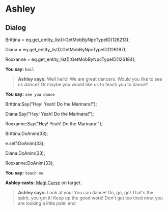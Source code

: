 # Ashley


## Dialog

Brittina = eq.get_entity_list():GetMobByNpcTypeID(126213);

Diana = eq.get_entity_list():GetMobByNpcTypeID(126187);

Roxxanne = eq.get_entity_list():GetMobByNpcTypeID(126184);


**You say:** `hail`



>**Ashley says:** Well hello! We are great dancers. Would you like to see us dance? Or maybe you would like us to teach you to dance?

**You say:** `see you dance`



Brittina:Say("Hey! Yeah! Do the Marinara!");


Diana:Say("Hey! Yeah! Do the Marinara!");


Roxxanne:Say("Hey! Yeah! Do the Marinara!");


Brittina:DoAnim(33);


e.self:DoAnim(33);


Diana:DoAnim(33);


Roxxanne:DoAnim(33);

**You say:** `teach me`



**Ashley casts:** [Magi Curse](/spell/806) on target.


>**Ashley says:** Look at you! You can dance! Go, go, go! That's the spirit, you got it! Keep up the good work! Don't get too tired now, you are looking a little pale!
end
